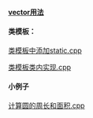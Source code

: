 #### [vector用法](vector用法.md)

#### 类模板：

[类模板中添加static.cpp](类模板中添加static.cpp)

[类模板类内实现.cpp](类模板类内实现.cpp)

#### 小例子 

[计算圆的周长和面积.cpp](计算圆的周长和面积.cpp)

